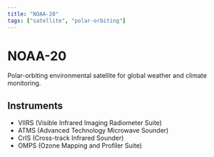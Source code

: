 ```yaml
---
title: "NOAA-20"
tags: ["satellite", "polar-orbiting"]
---
```


# NOAA-20

Polar-orbiting environmental satellite for global weather and climate monitoring.

## Instruments
- VIIRS (Visible Infrared Imaging Radiometer Suite)
- ATMS (Advanced Technology Microwave Sounder)
- CrIS (Cross-track Infrared Sounder)
- OMPS (Ozone Mapping and Profiler Suite)
